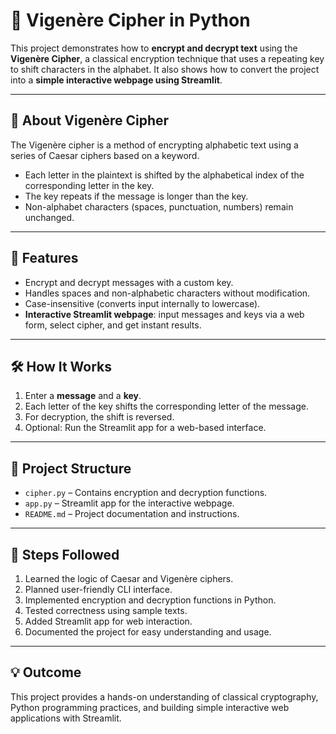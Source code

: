 # 🔐 Vigenère Cipher in Python

This project demonstrates how to **encrypt and decrypt text** using the **Vigenère Cipher**, a classical encryption technique that uses a repeating key to shift characters in the alphabet. It also shows how to convert the project into a **simple interactive webpage using Streamlit**.

---

## 📖 About Vigenère Cipher
The Vigenère cipher is a method of encrypting alphabetic text using a series of Caesar ciphers based on a keyword.  
- Each letter in the plaintext is shifted by the alphabetical index of the corresponding letter in the key.  
- The key repeats if the message is longer than the key.  
- Non-alphabet characters (spaces, punctuation, numbers) remain unchanged.  

---

## 🚀 Features
- Encrypt and decrypt messages with a custom key.  
- Handles spaces and non-alphabetic characters without modification.  
- Case-insensitive (converts input internally to lowercase).  
- **Interactive Streamlit webpage**: input messages and keys via a web form, select cipher, and get instant results.

---

## 🛠️ How It Works
1. Enter a **message** and a **key**.  
2. Each letter of the key shifts the corresponding letter of the message.  
3. For decryption, the shift is reversed.  
4. Optional: Run the Streamlit app for a web-based interface.

---

## 📂 Project Structure
- `cipher.py` – Contains encryption and decryption functions.  
- `app.py` – Streamlit app for the interactive webpage.  
- `README.md` – Project documentation and instructions.  

---

## 🎯 Steps Followed
1. Learned the logic of Caesar and Vigenère ciphers.  
2. Planned user-friendly CLI interface.  
3. Implemented encryption and decryption functions in Python.  
4. Tested correctness using sample texts.  
5. Added Streamlit app for web interaction.  
6. Documented the project for easy understanding and usage.

---

## 💡 Outcome
This project provides a hands-on understanding of classical cryptography, Python programming practices, and building simple interactive web applications with Streamlit.
